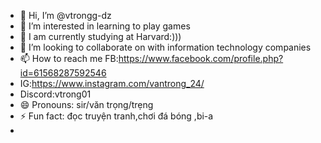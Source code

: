 - 👋 Hi, I’m @vtrongg-dz
- 👀 I’m interested in learning to play games
- 🌱 I am currently studying at Harvard:)))
- 💞️ I’m looking to collaborate on with information technology companies
- 📫 How to reach me FB:https://www.facebook.com/profile.php?id=61568287592546
- IG:https://www.instagram.com/vantrong_24/
- Discord:vtrong01
- 😄 Pronouns: sir/văn trọng/trẹng
- ⚡ Fun fact: đọc truyện tranh,chơi đá bóng ,bi-a
- 

<!---
vtrongg-dz/vtrongg-dz is a ✨ special ✨ repository because its `README.md` (this file) appears on your GitHub profile.
You can click the Preview link to take a look at your changes.
--->
